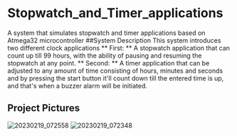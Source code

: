 # Stopwatch_and_Timer_applications
A system that simulates stopwatch and timer applications based on Atmega32 microcontroller
##System Description
This system introduces two different clock applications
** First: ** A stopwatch application that can count up till 99 hours, with the ability of pausing and resuming the stopwatch at any point.
** Second: ** A timer application that can be adjusted to any amount of time consisting of hours, minutes and seconds and by pressing the start button it'll count down till the entered time is up, and that's when a buzzer alarm will be initiated.
## Project Pictures
![20230219_072558](https://user-images.githubusercontent.com/94296738/219932800-021a8707-ad0a-4899-b955-5706ada1b2ee.jpg)
![20230219_072348](https://user-images.githubusercontent.com/94296738/219932810-ac2df571-60bc-40e5-b6b1-ccf3b86a0ceb.jpg)
